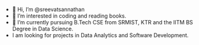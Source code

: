- 👋 Hi, I’m @sreevatsannathan
- 👀 I’m interested in coding and reading books.
- 🌱 I’m currently pursuing B.Tech CSE from SRMIST, KTR and the IITM BS Degree in Data Science.
- I am looking for projects in Data Analytics and Software Development.

<!---
sreevatsannathan/sreevatsannathan is a ✨ special ✨ repository because its `README.md` (this file) appears on your GitHub profile.
You can click the Preview link to take a look at your changes.
--->
